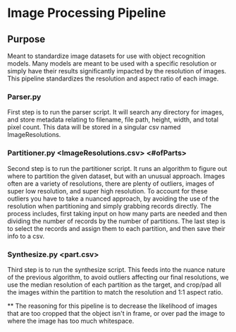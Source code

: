 # Image Processing Pipeline

## Purpose
Meant to standardize image datasets for use with object recognition models. Many models are meant to be used with a specific resolution or simply have their results significantly impacted by the resolution of images. This pipeline standardizes the resolution and aspect ratio of each image.

### Parser.py <directoryPath>
First step is to run the parser script. It will search any directory for images, and store metadata relating to filename, file path, height, width, and total pixel count. This data will be stored in a singular csv named ImageResolutions.

### Partitioner.py <ImageResolutions.csv> <#ofParts>
Second step is to run the partitioner script. It runs an algorithm to figure out where to partition the given dataset, but with an unusual approach. Images often are a variety of resolutions, there are plenty of outliers, images of super low resolution, and super high resolution. To account for these outliers you have to take a nuanced approach, by avoiding the use of the resolution when partitioning and simply grabbing records directly. The process includes, first taking input on how many parts are needed and then dividing the number of records by the number of partitions. The last step is to select the records and assign them to each partition, and then save their info to a csv.

### Synthesize.py <part.csv> <outputDirectory>
Third step is to run the synthesize script. This feeds into the nuance nature of the previous algorithm, to avoid outliers affecting our final resolutions, we use the median resolution of each partition as the target, and crop/pad all the images within the partition to match the resolution and 1:1 aspect ratio. 

** The reasoning for this pipeline is to decrease the likelihood of images that are too cropped that the object isn't in frame, or over pad the image to where the image has too much whitespace.
